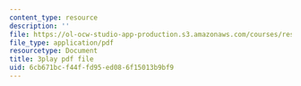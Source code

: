```yaml
---
content_type: resource
description: ''
file: https://ol-ocw-studio-app-production.s3.amazonaws.com/courses/res-6-006-video-demonstrations-in-lasers-and-optics-spring-2008/6cb671bcf44ffd95ed086f15013b9bf9_x_0TWhJ1nh4.pdf
file_type: application/pdf
resourcetype: Document
title: 3play pdf file
uid: 6cb671bc-f44f-fd95-ed08-6f15013b9bf9
---
```

